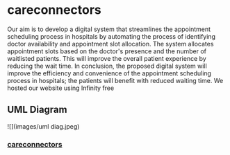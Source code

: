 # careconnectors
Our aim is to develop a digital system that streamlines the appointment scheduling process in hospitals by automating the process of identifying doctor availability and appointment slot allocation. The system allocates appointment slots based on the doctor's presence and the number of waitlisted patients. This will improve the overall patient experience by reducing the wait time. In conclusion, the proposed digital system will improve the efficiency and convenience of the appointment scheduling process in hospitals; the patients will benefit with reduced waiting time.
We hosted our website using Infinity free
## UML Diagram
![](images/uml diag.jpeg)
### [careconnectors](https://careconnectors.42web.io "Visit us😀")

